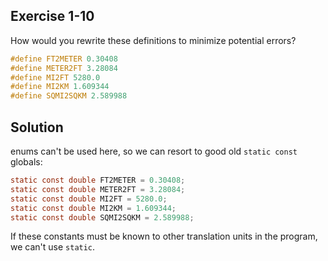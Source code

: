 ## Exercise 1-10

How would you rewrite these definitions to minimize potential errors?

```c
#define FT2METER 0.30408
#define METER2FT 3.28084
#define MI2FT 5280.0
#define MI2KM 1.609344
#define SQMI2SQKM 2.589988
```

## Solution

enums can't be used here, so we can resort to good old `static const` globals:

```c
static const double FT2METER = 0.30408;
static const double METER2FT = 3.28084;
static const double MI2FT = 5280.0;
static const double MI2KM = 1.609344;
static const double SQMI2SQKM = 2.589988;
```

If these constants must be known to other translation units in the program, we can't use `static`.
